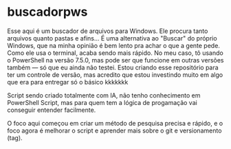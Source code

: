 # buscadorpws

Esse aqui é um buscador de arquivos para Windows. Ele procura tanto arquivos quanto pastas e afins... É uma alternativa ao "Buscar" do próprio Windows, que na minha opinião é bem lento pra achar o que a gente pede. Como ele usa o terminal, acaba sendo mais rápido. No meu caso, tô usando o PowerShell na versão 7.5.0, mas pode ser que funcione em outras versões também — só que eu ainda não testei.
Estou criando esse repositório para ter um controle de versão, mas acredito que estou investindo muito em algo que era para entregar só o básico kkkkkkk

Script sendo criado totalmente com IA, não tenho conhecimento em PowerShell Script, mas para quem tem a lógica de progamação vai conseguir entender facilmente.

O foco aqui começou em criar um método de pesquisa precisa e rápido, e o foco agora é melhorar o script e aprender mais sobre o git e versionamento (tag).
